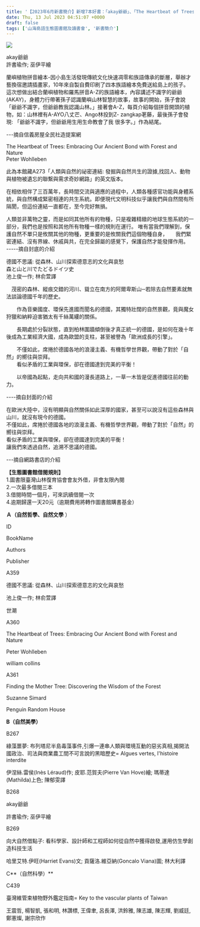 ```yaml
---
title: '【2023年6月新書簡介】新增7本好書：「akay爺爺」、「The Heartbeat of Trees: Embracing Our Ancient Bond with Forest and Nature」、「德國不思議: 從森林、山川探索德意志的文化與哀愁 」、等書，不容錯過！'
date: Thu, 13 Jul 2023 04:51:07 +0000
draft: false
tags: ['山海島語生態圖書館及讀書會', '新書簡介']
---
```


![](https://www.reforestation.tw/wp-content/uploads/2023/06/S__37879811-1024x804.jpg)

akay爺爺  
許書瑜作; 巫伊平繪

蘭嶼植物拼音繪本-因小島生活發現傳統文化快速凋零和族語傳承的斷層，舉辦才藝換宿邀請插畫家，10年來自製自費印刷了四本族語繪本免費送給島上的孩子。 這次想做出結合蘭嶼植物和羅馬拼音A-Z的族語繪本，內容講述不識字的爺爺(AKAY)，身體力行帶著孫子認識蘭嶼山林智慧的故事，故事的開始，孫子會說「爺爺不識字，但爺爺教我認識山林。」接著會A-Z，每頁介紹每個拼音開頭的植物，如：山林裡有A-AYO八丈芒、Ango林投到Z- zangkap荖藤，最後孫子會發現: 「爺爺不識字，但爺爺用生用生命教會了我 很多字。」作為結尾。

\---摘自信義房屋全民社造提案網

The Heartbeat of Trees: Embracing Our Ancient Bond with Forest and Nature  
Peter Wohlleben

此為本館藏A273「人類與自然的祕密連結: 發掘與自然共生的證據,找回人、動物與植物被遺忘的聯繫與需求奇妙網路」的英文版本。

在相依相伴了三百萬年，長時間交流與適應的過程中，人類各種感官功能與身體系統，與自然構成緊密相連的共生系統。即便現代文明科技似乎讓我們與自然間有所隔閡，但這份連結一直都在，至今完好無損。

人類並非萬物之靈，而是如同其他所有的物種，只是複雜精緻的地球生態系統的一部分，我們也是按照和其他所有物種一樣的規則在運行。 唯有當我們理解到，保護自然不單只是攸關其他的物種，更重要的是攸關我們這個物種自身，　　我們緊密連結、沒有界線、休戚與共，在完全歸屬的感覺下，保護自然才能發揮作用。  
\-----摘自封底的介紹

德國不思議: 從森林、山川探索德意志的文化與哀愁  
森と山と川でたどるドイツ史   
池上俊一作; 林俞萱譯

　茂密的森林、縱痕交錯的河川、聳立在南方的阿爾卑斯山─若除去自然要素就無法談論德國千年的歷史。

　　作為音樂國度、環保先進國而聞名的德國，其獨特壯闊的自然景觀，竟與魔女狩獵和納粹迫害猶太有千絲萬縷的關係。

　　長期處於分裂狀態，直到柏林圍牆傾倒後才真正統一的德國，是如何在幾十年後成為工業經濟大國，成為歐盟的支柱，甚至被譽為「歐洲成長的引擎」。

　　不僅如此，席捲於德國各地的浪漫主義、有機哲學世界觀，帶動了對於「自然」的嚮往與崇拜。  
　　看似矛盾的工業與環保，卻在德國達到完美的平衡！

　　以帝國為起點，走向共和國的漫長道路上，一草一木皆是促進德國往前的動力。

\----摘自封面的介紹

在歐洲大陸中，沒有明顯與自然關係如此深厚的國家，甚至可以說沒有這些森林與山川，就沒有現今的德國。  
不僅如此，席捲於德國各地的浪漫主義、有機哲學世界觀，帶動了對於「自然」的嚮往與崇拜。  
看似矛盾的工業與環保，卻在德國達到完美的平衡！  
讓我們來透過自然，追溯不思議的德國。

\---摘自網路書店的介紹

**【生態圖書館借閱規則】**  
1.圖書限臺灣山林復育協會會友外借，非會友限內閱  
2.一次最多借閱三本  
3.借閱時間一個月，可來訊續借閱一次  
4.逾期歸還一天20元（逾期費用將轉作圖書館購書基金）

**Ａ（自然哲學、自然文學** ）

ID

BookName

Authors

Publisher

A359

德國不思議: 從森林、山川探索德意志的文化與哀愁 

池上俊一作; 林俞萱譯 

世潮

A360

The Heartbeat of Trees: Embracing Our Ancient Bond with Forest and Nature

Peter Wohlleben

william collins

A361

Finding the Mother Tree: Discovering the Wisdom of the Forest

Suzanne Simard

Penguin Random House

**B（自然美學）**

B267

綠藻噩夢: 布列塔尼半島毒藻事件,引爆一連串人類與環境互動的惡劣真相,揭開法國政治、司法與商業農工間不可言說的黑暗歷史= Algues vertes, l'histoire interdite 

伊涅絲.雷侯(Inès Léraud)作; 皮耶.范賀夫(Pierre Van Hove)繪; 瑪蒂達(Mathilda)上色; 陳郁雯譯 

B268

akay爺爺 

許書瑜作; 巫伊平繪 

B269

向大自然借點子: 看科學家、設計師和工程師如何從自然中獲得啟發,運用仿生學創造科技生活

哈里艾特.伊旺(Harriet Evans)文; 貢薩洛.維亞納(Goncalo Viana)圖; 林大利譯 

C**（自然科學）**

C439

臺灣維管束植物野外鑑定指南= Key to the vascular plants of Taiwan 

王震哲, 楊智凱, 張和明, 林讚標, 王偉聿, 呂長澤, 洪鈴雅, 陳志雄, 陳志輝, 劉威廷, 鄭憲燦, 謝宗欣作